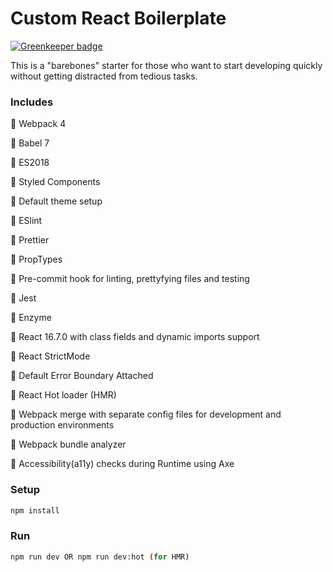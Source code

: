 # Custom React Boilerplate

[![Greenkeeper badge](https://badges.greenkeeper.io/pitops/react-custom-boilerplate.svg)](https://greenkeeper.io/)

This is a "barebones" starter for those who want to start developing quickly without getting distracted from tedious tasks.

### Includes

💛 Webpack 4

💛 Babel 7

💛 ES2018

💛 Styled Components

💛 Default theme setup

💛 ESlint

💛 Prettier

💛 PropTypes

💛 Pre-commit hook for linting, prettyfying files and testing

💛 Jest

💛 Enzyme

💛 React 16.7.0 with class fields and dynamic imports support

💛 React StrictMode

💛 Default Error Boundary Attached

💛 React Hot loader (HMR)

💛 Webpack merge with separate config files for development and production environments

💛 Webpack bundle analyzer

💛 Accessibility(a11y) checks during Runtime using Axe

### Setup

```bash
npm install
```

### Run

```bash
npm run dev OR npm run dev:hot (for HMR)
```
